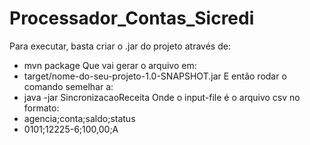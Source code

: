 # Processador_Contas_Sicredi

Para executar, basta criar o .jar do projeto através de:
-  mvn package
Que vai gerar o arquivo em:
-  target/nome-do-seu-projeto-1.0-SNAPSHOT.jar
E então rodar o comando semelhar a:
-  java -jar SincronizacaoReceita <input-file>
Onde o input-file é o arquivo csv no formato:
-  agencia;conta;saldo;status
-  0101;12225-6;100,00;A
